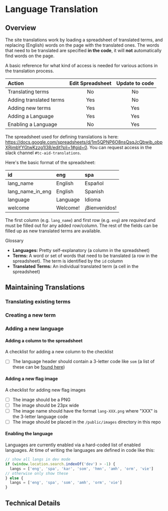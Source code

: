 # Language Translation

## Overview

The site translations work by loading a spreadsheet of translated terms, and replacing (English) words on the page with the translated ones. The words that need to be translated are specified **in the code**, it will **not** automatically find words on the page. 

A basic reference for what kind of access is needed for various actions in the translation process. 

| Action | Edit Spreadsheet | Update to code |
| :-----------------| :-: | :-: |
| Translating terms | No | No |
| Adding translated terms | Yes | No |
| Adding new terms | Yes | Yes | 
| Adding a Language | Yes | Yes | 
| Enabling a Language | No | Yes |


The spreadsheet used for defining translations is here: https://docs.google.com/spreadsheets/d/1m5QPNP6O8nsQsqJcQbwib_obpXRjmbYYGtwKzzg1l38/edit?pli=1#gid=0. You can request access in the slack channel `#tc-aid-translations`.

Here's the basic format of the spreadsheet:

| id | eng | spa | 
| :--------- | :-------- |:--------- |
| lang_name | English | Español |
| lang_name_in_eng | English | Spanish |
| language | Language | Idioma |
| welcome | Welcome! | ¡Bienvenidos! |

The first column (e.g. `lang_name`) and first row (e.g. `eng`) are *required* and must be filled out for any added row/column. The rest of the fields can be filled up as new translated terms are available.

Glossary

 * **Languages:** Pretty self-explanatory (a column in the spreadsheet)
 * **Terms:** A word or set of words that need to be translated (a row in the spreadsheet). The term is identified by the `id` column
 * **Translated Terms:** An individual translated term (a cell in the spreadsheet)


## Maintaining Translations

### Translating existing terms

### Creating a new term

### Adding a new language

#### Adding a column to the spreadsheet

A checklist for adding a new column to the checklist

 - [ ] The language header should contain a 3-letter code like `som` (a list of these can be [found here](https://en.wikipedia.org/wiki/List_of_ISO_639-2_codes)) 

#### Adding a new flag image

A checklist for adding new flag images

 - [ ] The image should be a PNG
 - [ ] The image should be 23px wide
 - [ ] The image name should have the format `lang-XXX.png` where "XXX" is the 3-letter language code
 - [ ] The image should be placed in the `/public/images` directory in this repo

#### Enabling the language

Languages are currently enabled via a hard-coded list of enabled languages. At time of writing the languages are defined in code like this:

```js
// show all langs in dev mode
if (window.location.search.indexOf('dev') > -1) {
  langs = ['eng', 'spa', 'kar', 'som', 'hmn', 'amh', 'orm', 'vie']
// otherwise only show these
} else {
  langs = ['eng', 'spa', 'som', 'amh', 'orm', 'vie']
}
```



## Technical Details

